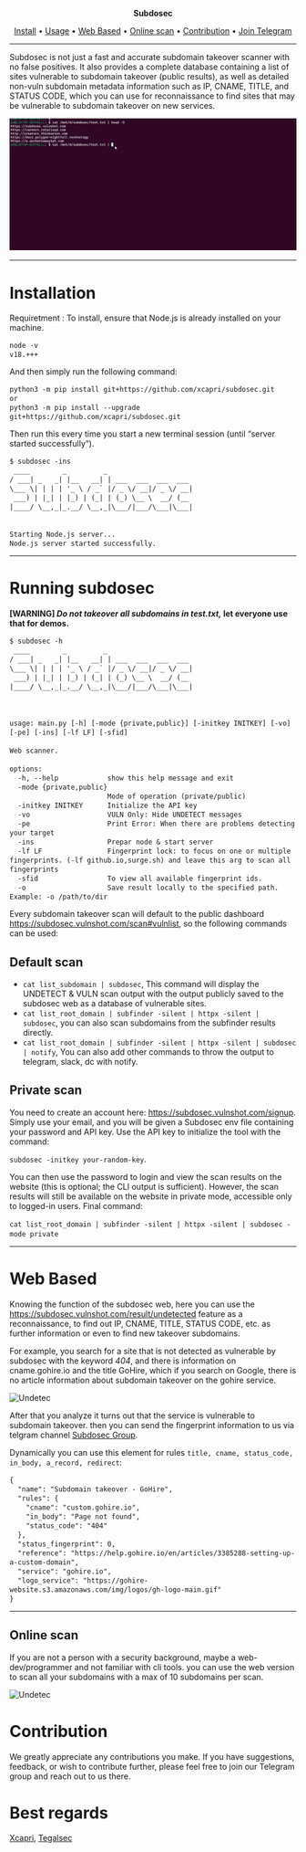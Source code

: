 <p align="center">
<b>Subdosec</b>
</p>

<p align="center">
  <a href="#installation">Install</a> •
  <a href="#running-subdosec">Usage</a> •
  <a href="#web-based">Web Based</a> •
  <a href="#online-scan">Online scan</a> •
  <a href="#contribution">Contribution</a> •
  <a href="https://t.me/subdosec">Join Telegram</a>
</p>

---

Subdosec is not just a fast and accurate subdomain takeover scanner with no false positives. It also provides a complete database containing a list of sites vulnerable to subdomain takeover (public results), as well as detailed non-vuln subdomain metadata information such as IP, CNAME, TITLE, and STATUS CODE, which you can use for reconnaissance to find sites that may be vulnerable to subdomain takeover on new services.

![Demo](img/new_demo.gif)

---

# Installation

Requiretment :
To install, ensure that Node.js is already installed on your machine.
```
node -v
v18.+++
```

And then simply run the following command:
```
python3 -m pip install git+https://github.com/xcapri/subdosec.git
or 
python3 -m pip install --upgrade git+https://github.com/xcapri/subdosec.git
```


Then run this every time you start a new terminal session (until “server started successfully”).

```
$ subdosec -ins
 ____        _         _
/ ___| _   _| |__   __| | ___  ___  ___  ___
\___ \| | | | '_ \ / _` |/ _ \/ __|/ _ \/ __|
 ___) | |_| | |_) | (_| | (_) \__ \  __/ (__
|____/ \__,_|_.__/ \__,_|\___/|___/\___|\___|


Starting Node.js server...
Node.js server started successfully.
```

---
# Running subdosec

<b>[WARNING]
_Do not takeover all subdomains in test.txt,_
let everyone use that for demos.
</b>

```
$ subdosec -h
 ____        _         _
/ ___| _   _| |__   __| | ___  ___  ___  ___
\___ \| | | | '_ \ / _` |/ _ \/ __|/ _ \/ __|
 ___) | |_| | |_) | (_| | (_) \__ \  __/ (__
|____/ \__,_|_.__/ \__,_|\___/|___/\___|\___|



usage: main.py [-h] [-mode {private,public}] [-initkey INITKEY] [-vo] [-pe] [-ins] [-lf LF] [-sfid]

Web scanner.

options:
  -h, --help            show this help message and exit
  -mode {private,public}
                        Mode of operation (private/public)
  -initkey INITKEY      Initialize the API key
  -vo                   VULN Only: Hide UNDETECT messages
  -pe                   Print Error: When there are problems detecting your target
  -ins                  Prepar node & start server
  -lf LF                Fingerprint lock: to focus on one or multiple fingerprints. (-lf github.io,surge.sh) and leave this arg to scan all fingerprints
  -sfid                 To view all available fingerprint ids.
  -o                    Save result locally to the specified path. Example: -o /path/to/dir
```

Every subdomain takeover scan will default to the public dashboard https://subdosec.vulnshot.com/scan#vulnlist, so the following commands can be used:
## Default scan 
- ``cat list_subdomain | subdosec``, This command will display the UNDETECT & VULN scan output with the output publicly saved to the subdosec web as a database of vulnerable sites.
- ``cat list_root_domain | subfinder -silent | httpx -silent | subdosec``, you can also scan subdomains from the subfinder results directly.
- ``cat list_root_domain | subfinder -silent | httpx -silent | subdosec | notify``, You can also add other commands to throw the output to telegram, slack, dc with notify.
## Private scan 
You need to create an account here: https://subdosec.vulnshot.com/signup. Simply use your email, and you will be given a Subdosec env file containing your password and API key. Use the API key to initialize the tool with the command:

``subdosec -initkey your-random-key``.

You can then use the password to login and view the scan results on the website (this is optional; the CLI output is sufficient). However, the scan results will still be available on the website in private mode, accessible only to logged-in users.
Final command:

```cat list_root_domain | subfinder -silent | httpx -silent | subdosec -mode private```

---
# Web Based

Knowing the function of the subdosec web, here you can use the https://subdosec.vulnshot.com/result/undetected feature as a reconnaissance, to find out IP, CNAME, TITLE, STATUS CODE, etc. as further information or even to find new takeover subdomains.

For example, you search for a site that is not detected as vulnerable by subdosec with the keyword *404*, and there is information on cname.gohire.io and the title GoHire, which if you search on Google, there is no article information about subdomain takeover on the gohire service.

![Undetec](img/undetec_sample.png)

After that you analyze it turns out that the service is vulnerable to subdomain takeover. then you can send the fingerprint information to us via telgram channel [Subdosec Group](https://t.me/subdosec).

Dynamically you can use this element for rules ``title, cname, status_code, in_body, a_record, redirect``:

```
{
  "name": "Subdomain takeover - GoHire",
  "rules": {
    "cname": "custom.gohire.io",
    "in_body": "Page not found",
    "status_code": "404"
  },
  "status_fingerprint": 0,
  "reference": "https://help.gohire.io/en/articles/3385288-setting-up-a-custom-domain",
  "service": "gohire.io",
  "logo_service": "https://gohire-website.s3.amazonaws.com/img/logos/gh-logo-main.gif"
}
```

---

## Online scan

If you are not a person with a security background, maybe a web-dev/programmer and not familiar with cli tools. you can use the web version to scan all your subdomains with a max of 10 subdomains per scan.

![Undetec](img/onlinescan.gif)

# Contribution
We greatly appreciate any contributions you make. If you have suggestions, feedback, or wish to contribute further, please feel free to join our Telegram group and reach out to us there.



# Best regards
[Xcapri](https://github.com/xcapri),
[Tegalsec](https://github.com/tegal1337)